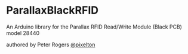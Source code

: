 ParallaxBlackRFID
=================

An Arduino library for the Parallax RFID Read/Write Module (Black PCB) model 28440

authored by Peter Rogers [@pixelton](https://twitter.com/pixelton)
